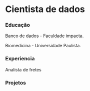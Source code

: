 # Cientista de dados

### Educação
Banco de dados - Faculdade impacta.

Biomedicina - Universidade Paulista.

### Experiencia
Analista de fretes

### Projetos
